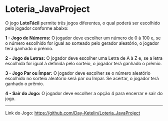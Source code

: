 # Loteria_JavaProject

O jogo **LotoFácil** permite três jogos diferentes, o qual poderá ser escolhido pelo jogador conforme abaixo:

**1 - Jogo de Números:**
O jogador deve escolher um número de 0 à 100 e, se o número escolhido for igual ao sorteado pelo gerador aleatório, o jogador terá ganhado o prêmio.

**2 - Jogo de Letras:**
O jogador deve escolher uma Letra de A à Z e, se a letra escolhida for igual à definida pelo sorteio, o jogador terá ganhado o prêmio.

**3 - Jogo Par ou Ímpar:**
O jogador deve escolher se o número aleatório escolhido no sorteio aleatório será par ou Ímpar. Se acertar, o jogador terá ganhado o prêmio.

**4 - Sair do Jogo:**
O jogador deve escolher a opção 4 para encerrar e sair do jogo.


********************************

Link do Jogo: <https://github.com/Day-Ketelin/Loteria_JavaProject>

